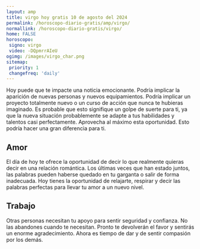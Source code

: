 ```yaml
---
layout: amp
title: virgo hoy gratis 10 de agosto del 2024 
permalink: /horoscopo-diario-gratis/amp/virgo/
normallink: /horoscopo-diario-gratis/virgo/
home: FALSE
horoscopo:
 signo: virgo
 video: -DQpmrrAIeU
ogimg: /images/virgo_char.png
sitemap:
 priority: 1
 changefreq: 'daily'
---
```



Hoy puede que te impacte una noticia emocionante. Podría implicar la aparición de nuevas personas y nuevos equipamientos. Podría implicar un proyecto totalmente nuevo o un curso de acción que nunca te hubieras imaginado. Es probable que esto signifique un golpe de suerte para ti, ya que la nueva situación probablemente se adapte a tus habilidades y talentos casi perfectamente. Aprovecha al máximo esta oportunidad. Esto podría hacer una gran diferencia para ti.

## Amor

El día de hoy te ofrece la oportunidad de decir lo que realmente quieras decir en una relación romántica. Los últimas veces que han estado juntos, las palabras pueden haberse quedado en tu garganta o salir de forma inadecuada. Hoy tienes la oportunidad de relajarte, respirar y decir las palabras perfectas para llevar tu amor a un nuevo nivel.

## Trabajo

Otras personas necesitan tu apoyo para sentir seguridad y confianza. No las abandones cuando te necesitan. Pronto te devolverán el favor y sentirás un enorme agradecimiento. Ahora es tiempo de dar y de sentir compasión por los demás.